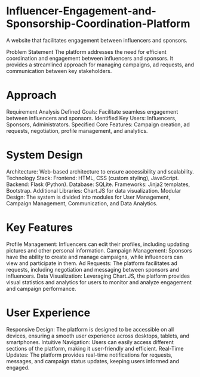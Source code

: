 # Influencer-Engagement-and-Sponsorship-Coordination-Platform
A website that facilitates engagement between influencers and sponsors.

Problem Statement
The platform addresses the need for efficient coordination and engagement between influencers and sponsors. It provides a streamlined approach for managing campaigns, ad requests, and communication between key stakeholders.

# Approach
Requirement Analysis
Defined Goals: Facilitate seamless engagement between influencers and sponsors.
Identified Key Users: Influencers, Sponsors, Administrators.
Specified Core Features: Campaign creation, ad requests, negotiation, profile management, and analytics.

# System Design
Architecture: Web-based architecture to ensure accessibility and scalability.
Technology Stack:
Frontend: HTML, CSS (custom styling), JavaScript.
Backend: Flask (Python).
Database: SQLite.
Frameworks: Jinja2 templates, Bootstrap.
Additional Libraries: Chart.JS for data visualization.
Modular Design: The system is divided into modules for User Management, Campaign Management, Communication, and Data Analytics.

# Key Features
Profile Management: Influencers can edit their profiles, including updating pictures and other personal information.
Campaign Management: Sponsors have the ability to create and manage campaigns, while influencers can view and participate in them.
Ad Requests: The platform facilitates ad requests, including negotiation and messaging between sponsors and influencers.
Data Visualization: Leveraging Chart.JS, the platform provides visual statistics and analytics for users to monitor and analyze engagement and campaign performance.

# User Experience
Responsive Design: The platform is designed to be accessible on all devices, ensuring a smooth user experience across desktops, tablets, and smartphones.
Intuitive Navigation: Users can easily access different sections of the platform, making it user-friendly and efficient.
Real-Time Updates: The platform provides real-time notifications for requests, messages, and campaign status updates, keeping users informed and engaged.
